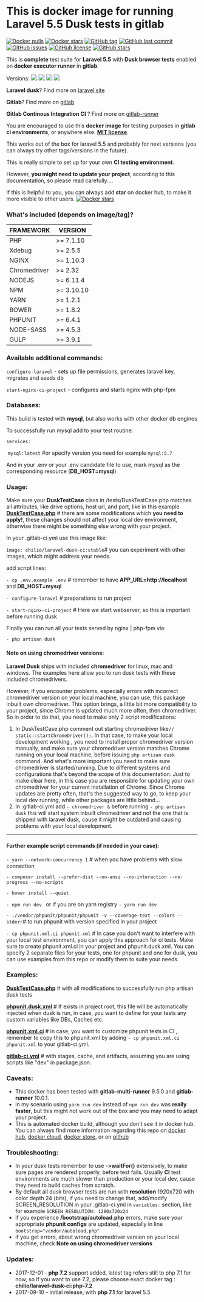 # This is docker image for running Laravel 5.5 Dusk tests in gitlab


[![Docker pulls](https://img.shields.io/docker/pulls/chilio/laravel-dusk-ci.svg)](https://hub.docker.com/r/chilio/laravel-dusk-ci) [![Docker stars](https://img.shields.io/docker/stars/chilio/laravel-dusk-ci.svg)](https://hub.docker.com/r/chilio/laravel-dusk-ci/)  [![GitHub tag](https://img.shields.io/github/tag/chilio/laravel-dusk-ci.svg)](https://github.com/chilio/laravel-dusk-ci/tags) [![GitHub last commit](https://img.shields.io/github/last-commit/chilio/laravel-dusk-ci.svg)](https://github.com/chilio/laravel-dusk-ci) [![GitHub issues](https://img.shields.io/github/issues/chilio/laravel-dusk-ci.svg)](https://github.com/chilio/laravel-dusk-ci/issues) [![GitHub license](https://img.shields.io/badge/license-MIT-blue.svg)](https://github.com/chilio/laravel-dusk-ci/blob/master/LICENSE) [![GitHub stars](https://img.shields.io/github/stars/chilio/laravel-dusk-ci.svg?style=social&label=Stars)](https://github.com/chilio/laravel-dusk-ci)

This is **complete** test suite for **Laravel 5.5** with **Dusk browser tests** enabled on **docker executor runner** in **gitlab**.

Versions: [![](https://images.microbadger.com/badges/version/chilio/laravel-dusk-ci.svg)](https://hub.docker.com/r/chilio/laravel-dusk-ci/tags/ ) [![](https://images.microbadger.com/badges/version/chilio/laravel-dusk-ci:stable.svg)](https://hub.docker.com/r/chilio/laravel-dusk-ci/tags/) [![](https://images.microbadger.com/badges/version/chilio/laravel-dusk-ci:php-7.1.svg)](https://hub.docker.com/r/chilio/laravel-dusk-ci/tags/) [![](https://images.microbadger.com/badges/version/chilio/laravel-dusk-ci:php-7.2.svg)](https://hub.docker.com/r/chilio/laravel-dusk-ci/tags/)

**Laravel dusk**? Find more on [laravel site](https://laravel.com/docs/5.5/dusk) 

**Gitlab**? Find more on [gitlab](https://about.gitlab.com/) 

**Gitlab Continous Integration CI** ? Find more on [gitlab-runner](https://hub.docker.com/r/gitlab/gitlab-runner/)

You are encouraged to use this **docker image** for testing purposes in **gitlab ci environments**, or anywhere else. **[MIT license](https://github.com/chilio/laravel-dusk-ci/blob/master/LICENSE)**.

This works out of the box for laravel 5.5 and probably for next versions (you can always try other tags/versions in the future).

This is really simple to set up for your own **CI testing environment**.

However, **you might need to update your project**, according to this documentation, so please read carefully....

If this is helpful to you, you can always add **star** on docker hub, to make it more visible to other users. [![Docker stars](https://img.shields.io/docker/stars/chilio/laravel-dusk-ci.svg)](https://hub.docker.com/r/chilio/laravel-dusk-ci/)



### **What's included (depends on image/tag)?**

| FRAMEWORK    | VERSION    |
| ------------ | ---------- |
| PHP          | >= 7.1.10  |
| Xdebug       | >= 2.5.5   |
| NGINX        | >= 1.10.3  |
| Chromedriver | >= 2.32    |
| NODEJS       | >= 6.11.4  |
| NPM          | >= 3.10.10 |
| YARN         | >= 1.2.1   |
| BOWER        | >= 1.8.2   |
| PHPUNIT      | >= 6.4.1   |
| NODE-SASS    | >= 4.5.3   |
| GULP         | >= 3.9.1   |

### **Available additional commands:**

`configure-laravel` - sets up file permissions, generates laravel key, migrates and seeds db

`start-nginx-ci-project` - configures and starts nginx with php-fpm

### **Databases:**

This build is tested with **mysql**, but also works with other docker db engines

To successfully run mysql add to your test routine:

`services:`

​	`mysql:latest` #or specify version you need for example `mysql:5.7`

And in your .env  or your .env candidate file to use, mark mysql as the corresponding resource (**DB_HOST=mysql**)

### **Usage:**

Make sure your **DuskTestCase** class in /tests/DuskTestCase.php matches all attributes, like drive options, host url, and port, like in this example **[DuskTestCase.php](https://github.com/chilio/laravel-dusk-ci/blob/master/examples/DuskTestCase.php)**  # there are some modifications which **you need to apply!**, these changes should not affect your local dev environment, otherwise there might be something else wrong with your project.

In your .gitlab-ci.yml use this image like:

`image: chilio/laravel-dusk-ci:stable`# you can experiment with other images, which might address your needs.

add script lines:

`- cp .env.example .env`  # remember to have **APP_URL=http://localhost** and **DB_HOST=mysql**

`- configure-laravel` # preparations to run project

`- start-nginx-ci-project`  # Here we start webserver, so this is important before running dusk

Finally you can run all your tests served by nginx | php-fpm via:

`- php artisan dusk`

#### Note on using chromedriver versions:

**Laravel Dusk** ships with included **chromedriver** for linux, mac and windows. The examples here allow you to run dusk tests with these included chromedrivers. 

However, if you encounter problems, especially errors with incorrect chromedriver version on your local machine, you can use, this package inbuilt own chromedriver. This option brings, a little bit more compatibility to your project, since Chrome is updated much more often, then chromedriver.  So in order to do that, you need to make only 2 script modifications:

1. In DuskTestCase.php comment out starting chromedriver like`// static::startChromeDriver();`.  In that case, to make your local development working , you need to install proper chromedriver version manually, and make sure your chromedriver version matches Chrome running on your local machine, before issuing `php artisan dusk` command. And what's more important you need to make sure chromedriver is started/running. Due to different systems and configurations that's beyond the scope of this documentation. Just to make clear here, in this case you are responsible for updating your own chromedriver for your current installation of Chrome. Since Chrome updates are pretty often, that's the suggested way to go, to keep your local dev running, while other packages are little behind...
2. In .gitlab-ci.yml add  `- chromedriver &` before running `- php artisan dusk` this will start system inbuilt chromedriver and not the one that is shipped with laravel dusk, cause it might be outdated and causing problems with your local development.

------

#### Further example script commands (if needed in your case):

`- yarn --network-concurrency 1` # when you have problems with slow connection

`- composer install --prefer-dist --no-ansi --no-interaction --no-progress --no-scripts`


`- bower install --quiet`

`- npm run dev ` or if you are on yarn registry `- yarn run dev `

`- ./vendor/phpunit/phpunit/phpunit -v --coverage-text --colors --stderr`# to run phpunit with version specified in your project

`- cp phpunit.xml.ci phpunit.xml` # In case you don't want to interfere with your local test environment, you can apply this approach for ci tests. Make sure to create phpunit.xml.ci in your project and phpunit.dusk.xml. You can specify 2 separate files for your tests, one for phpunit and one for dusk, you can use examples from this repo or modify them to suite your needs.

### **Examples:**

**[DuskTestCase.php](https://github.com/chilio/laravel-dusk-ci/blob/master/examples/DuskTestCase.php)** # with all modifications to successfully run php artisan dusk tests

**[phpunit.dusk.xml](https://github.com/chilio/laravel-dusk-ci/blob/master/examples/phpunit.dusk.xml)**  # If exists in project root, this file will be automatically injected when dusk is run, in case, you want to define for your tests any custom variables like DBs, Caches etc.

**[phpunit.xml.ci](https://github.com/chilio/laravel-dusk-ci/blob/master/examples/phpunit.xml.ci)** # in case, you want to customize phpunit tests in CI , remember to copy this to phpunit.xml by adding `- cp phpunit.xml.ci phpunit.xml` to your gitlab-ci.yml.

**[gitlab-ci.yml](https://github.com/chilio/laravel-dusk-ci/blob/master/examples/.gitlab-ci.yml)** # with stages, cache, and artifacts, assuming you are using scripts like "dev" in package.json.




### **Caveats:**

- This docker has been tested with **gitlab-multi-runner** 9.5.0 and **gitlab-runner** 10.0.1.
- in my scenario using `yarn run dev` instead of `npm run dev`  was **really faster**, but this might not work out of the box and you may need to adapt your project.
- This is automated docker build, although you don't see it in docker hub. You can always find more information regarding this repo on [docker hub](https://hub.docker.com/r/chilio/laravel-dusk-ci/), [docker cloud](https://cloud.docker.com/swarm/chilio/repository/registry-1.docker.io/chilio/laravel-dusk-ci/general), [docker store](https://store.docker.com/community/images/chilio/laravel-dusk-ci), or on [github](https://github.com/chilio/laravel-dusk-ci)




### **Troubleshooting:**
- In your dusk tests remember to use -**>waitFor()** extensively, to make sure pages are rendered properly, before test fails. Usually **CI** test environments are much slower than production or your local dev, cause they need to build caches from scratch.
- By default all dusk browser tests are run with **resolution** 1920x720 with color depth 24 (bits), if you need to change that, add/modify SCREEN_RESOLUTION in your .gitlab-ci.yml in `variables:` section, like for example `SCREEN_RESOLUTION: 1280x720x24`
- if you experience **/bootstrap/autoload.php** errors, make sure your appropriate **phpunit configs** are updated, especially in line `bootstrap="vendor/autoload.php"`
- if you get errors, about wrong chromedriver version on your local machine, check **Note on using chromedriver versions** 



### **Updates:**

- 2017-12-01 - **php 7.2** support added, latest tag refers still to php 7.1 for now, so if you want to use 7.2, please choose exact docker tag : **chilio/laravel-dusk-ci:php-7.2**
- 2017-09-10 - initial release, with **php 7.1** for laravel 5.5